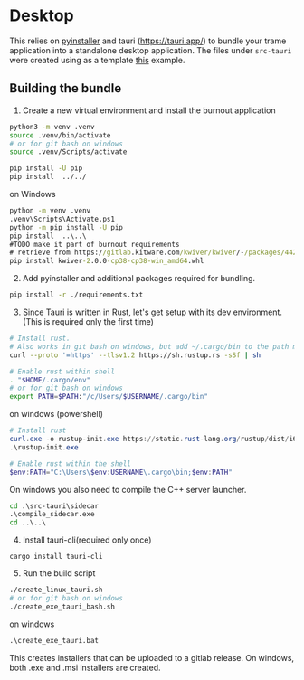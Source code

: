 # Desktop

This relies on [pyinstaller](https://pyinstaller.org/en/stable/) and tauri (https://tauri.app/) to bundle your trame application into a standalone desktop application.
The files under `src-tauri` were created using as a template [this](https://github.com/Kitware/trame-tauri/tree/c27d437d4d1f1840ecf4373ce5fe726f1e7dd707/examples/01_tauri_ws/src-tauri) example.

## Building the bundle
1. Create a new virtual environment and install  the burnout application
```bash
python3 -m venv .venv
source .venv/bin/activate
# or for git bash on windows
source .venv/Scripts/activate

pip install -U pip
pip install  ../../
```
on Windows
```cmd
python -m venv .venv
.venv\Scripts\Activate.ps1
python -m pip install -U pip
pip install  ..\..\
#TODO make it part of burnout requirements
# retrieve from https://gitlab.kitware.com/kwiver/kwiver/-/packages/442 or the latest package available.
pip install kwiver-2.0.0-cp38-cp38-win_amd64.whl
```


2. Add pyinstaller and additional packages required for bundling.
```bash
pip install -r ./requirements.txt
```

3. Since Tauri is written in Rust, let's get setup with its dev environment.
(This is required only the first time)

```bash
# Install rust.
# Also works in git bash on windows, but add ~/.cargo/bin to the path manually.
curl --proto '=https' --tlsv1.2 https://sh.rustup.rs -sSf | sh

# Enable rust within shell
. "$HOME/.cargo/env"
# or for git bash on windows
export PATH=$PATH:"/c/Users/$USERNAME/.cargo/bin"
```
on windows (powershell)
```powershell
# Install rust
curl.exe -o rustup-init.exe https://static.rust-lang.org/rustup/dist/i686-pc-windows-gnu/rustup-init.exe
.\rustup-init.exe

# Enable rust within the shell
$env:PATH="C:\Users\$env:USERNAME\.cargo\bin;$env:PATH"
```
On windows you also need to compile the C++ server launcher.
```cmd
cd .\src-tauri\sidecar
.\compile_sidecar.exe
cd ..\..\
```

4. Install tauri-cli(required only once)
```
cargo install tauri-cli
```

5. Run the build script
```bash
./create_linux_tauri.sh
# or for git bash on windows
./create_exe_tauri_bash.sh
```
on windows
```cmd
.\create_exe_tauri.bat
```

This creates installers that can be uploaded to a gitlab release. On windows, both .exe and .msi installers are created.
